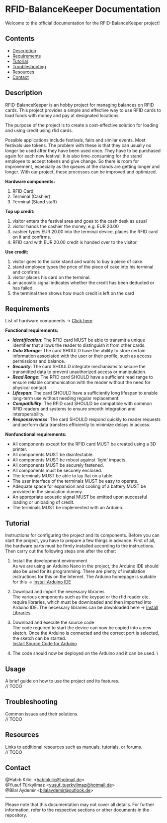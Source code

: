# RFID-BalanceKeeper Documentation

Welcome to the official documentation for the RFID-BalanceKeeper project!

## Contents

- [Description](#description)
- [Requirements](#requirements)
- [Tutorial](#tutorial)
- [Troubleshooting](#troubleshooting)
- [Resources](#resources)
- [Contact](#contact)

## Description

RFID-BalanceKeeper is an hobby project for managing balances on RFID cards. This project provides a simple and effective way to use RFID cards to load funds with money and pay at designated locations.
   
The purpose of the project is to create a cost-effective solution for loading and using credit using rfid cards. 

Possible applications include festivals, fairs and similar events. Most festivals use tokens. The problem with these is that they can usually no longer be used after they have been used once. They have to be purchased again for each new festival. It is also time-consuming for the stand employee to accept tokens and give change. 
So there is room for improvement, especially as the queues at the stands are getting longer and longer. With our project, these processes can be improved and optimized.  

**Hardware components:**
1. RFID Card
2. Terminal (Cashier)
3. Terminal (Stand staff)

**Top up credit:**
1. visitor enters the festival area and goes to the cash desk as usual
2. visitor hands the cashier the money, e.g. EUR 20.00
3. cashier types EUR 20.00 into the terminal device, places the RFID card on it and confirms.
4. RFID card with EUR 20.00 credit is handed over to the visitor.

**Use credit:**
1. visitor goes to the cake stand and wants to buy a piece of cake.
2. stand employee types the price of the piece of cake into his terminal and confirms
3. visitor places his card on the terminal.
4. an acoustic signal indicates whether the credit has been deducted or has failed.
5. the terminal then shows how much credit is left on the card

## Requirements
List of hardware components -> [Click here](https://github.com/CaTaNa52/RFID-BalanceKeeper/tree/main/Hardware) 

**Functional requirements:** 
- **_Identification_**: The RFID card MUST be able to transmit a unique identifier that allows the reader to distinguish it from other cards.
- **_Data_ _Storage_**: The card SHOULD have the ability to store certain information associated with the user or their profile, such as access permissions and balance.
- **_Security_**: The card SHOULD integrate mechanisms to secure the transmitted data to prevent unauthorized access or manipulation.
- **_Read_ _Range_**: The RFID card SHOULD have a sufficient read range to ensure reliable communication with the reader without the need for physical contact.
- **_Lifespan_**: The card SHOULD have a sufficiently long lifespan to enable long-term use without needing regular replacement.
- **_Compatibility_**: The RFID card SHOULD be compatible with common RFID readers and systems to ensure smooth integration and interoperability.
- **_Responsiveness_**: The card SHOULD respond quickly to reader requests and perform data transfers efficiently to minimize delays in access.

**Nonfunctional requirements:**
- All components except for the RFID card MUST be created using a 3D printer.
- All components MUST be disinfectable.
- All components MUST be robust against 'light' impacts.
- All components MUST be securely fastened.
- All components must be securely enclosed.
- The terminals MUST be able to lay flat on a table.
- The user interface of the terminals MUST be easy to operate.
- Adequate space for expansion and cooling of a battery MUST be provided in the simulation dummy.
- An appropriate acoustic signal MUST be emitted upon successful loading or unloading of credit.
- The terminals MUST be implemented with an Arduino.

## Tutorial
Instructions for configuring the project and its components. 
Before you can start the project, you have to prepare a few things in advance. 
First of all, the hardware parts must be firmly installed according to the instructions. 
Then carry out the following steps one after the other:

1. Install the development environment \
As we are using an Arduino Nano in the project, the Arduino IDE should also be used for its programming. 
There are plenty of installation instructions for this on the Internet. 
The Arduino homepage is suitable for this -> [Install Arduino IDE](https://www.arduino.cc/en/software)

3. Download and import the necessary libraries \
The various components such as the keypad or the rfid reader etc. require libraries, which must be downloaded and then imported into Arduino IDE. 
The necessary libraries can be downloaded here -> [Install Libraries](https://github.com/CaTaNa52/RFID-BalanceKeeper/tree/main/Software/Libraries/)

4. Download and execute the source code \
The code required to start the device can now be copied into a new sketch. Once the Arduino is connected and the correct port is selected, the sketch can be started. \
[Install Source Code for Arduino](https://github.com/CaTaNa52/RFID-BalanceKeeper/tree/main/Software/RFID-BalanceKeeper-code.ino)

5. The code should now be deployed on the Arduino and it can be used. \

## Usage
A brief guide on how to use the project and its features. \
// TODO

## Troubleshooting
Common issues and their solutions. \
// TODO

## Resources
Links to additional resources such as manuals, tutorials, or forums. \
// TODO

## Contact
@Habib Kilic: <<habibkilic@hotmail.de>> \
@Yusuf Türkyilmaz <<yusuf_tuerkyilmaz@hotmail.de>> \
@Bilal Aydemir <<bilalaydemir@outlook.de>>


---

Please note that this documentation may not cover all details. For further information, refer to the respective sections or other documents in the repository.
